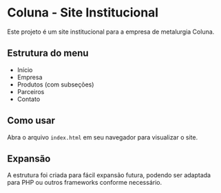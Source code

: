 # Coluna - Site Institucional

Este projeto é um site institucional para a empresa de metalurgia Coluna.

## Estrutura do menu
- Início
- Empresa
- Produtos (com subseções)
- Parceiros
- Contato

## Como usar
Abra o arquivo `index.html` em seu navegador para visualizar o site.

## Expansão
A estrutura foi criada para fácil expansão futura, podendo ser adaptada para PHP ou outros frameworks conforme necessário.
